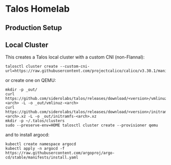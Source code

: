 # Talos Homelab

## Production Setup


## Local Cluster

This creates a Talos local cluster with a custom CNI (non-Flannal):
```
talosctl cluster create --custom-cni-url=https://raw.githubusercontent.com/projectcalico/calico/v3.30.1/manifests/calico.yaml
```

or create one on QEMU:
```
mkdir -p _out/
curl https://github.com/siderolabs/talos/releases/download/<version>/vmlinuz-<arch> -L -o _out/vmlinuz-<arch>
curl https://github.com/siderolabs/talos/releases/download/<version>/initramfs-<arch>.xz -L -o _out/initramfs-<arch>.xz
mkdir -p ~/.talos/clusters
sudo --preserve-env=HOME talosctl cluster create --provisioner qemu
```

and to install argocd:
```
kubectl create namespace argocd
kubectl apply -n argocd -f https://raw.githubusercontent.com/argoproj/argo-cd/stable/manifests/install.yaml
```
